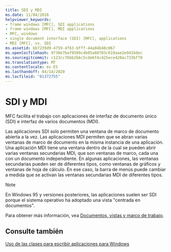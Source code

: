 ```yaml
---
title: SDI y MDI
ms.date: 11/04/2016
helpviewer_keywords:
- frame windows [MFC], SDI applications
- frame windows [MFC], MDI applications
- MFC, windows
- single document interface (SDI) [MFC], applications
- MDI [MFC], vs. SDI
ms.assetid: bb7239d9-4759-4f63-bfff-44a04b48c067
ms.openlocfilehash: 9730e7baf9589c4b05a60703c619aae2e941bdec
ms.sourcegitcommit: c123cc76bb2b6c5cde6f4c425ece420ac733bf70
ms.translationtype: MT
ms.contentlocale: es-ES
ms.lasthandoff: 04/14/2020
ms.locfileid: "81372755"
---
```

# <a name="sdi-and-mdi"></a>SDI y MDI

MFC facilita el trabajo con aplicaciones de interfaz de documento único (SDI) e interfaz de varios documentos (MDI).

Las aplicaciones SDI solo permiten una ventana de marco de documento abierta a la vez. Las aplicaciones MDI permiten que se abran varias ventanas de marco de documento en la misma instancia de una aplicación. Una aplicación MDI tiene una ventana dentro de la cual se pueden abrir varias ventanas secundarias MDI, que son ventanas de marco, cada una con un documento independiente. En algunas aplicaciones, las ventanas secundarias pueden ser de diferentes tipos, como ventanas de gráficos y ventanas de hoja de cálculo. En ese caso, la barra de menús puede cambiar a medida que se activan las ventanas secundarias MDI de diferentes tipos.

> [!NOTE]
> En Windows 95 y versiones posteriores, las aplicaciones suelen ser SDI porque el sistema operativo ha adoptado una vista "centrada en documentos".

Para obtener más información, vea [Documentos, vistas y marco de trabajo](../mfc/documents-views-and-the-framework.md).

## <a name="see-also"></a>Consulte también

[Uso de las clases para escribir aplicaciones para Windows](../mfc/using-the-classes-to-write-applications-for-windows.md)
